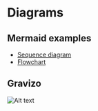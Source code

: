 # Diagrams

## Mermaid examples
- [Sequence diagram](https://benito-zaragozi.com/diaas/?mmd=sequenceDiagram;A-%3E%3E%20B:%20Query;B-%3E%3E%20C:%20Forward%20query;Note%20right%20of%20C:%20Thinking...;C-%3E%3E%20B:%20Response;B-%3E%3E%20A:%20Forward%20response;)
- [Flowchart](https://benito-zaragozi.com/diaas/?mmd=graph%20LR;A%20-->%20B;)

## Gravizo
![Alt text](https://g.gravizo.com/svg?digraph%20G%20{aize%20=%224,4%22;main%20[shape=box];main%20-%3E%20parse%20[weight=8];parse%20-%3E%20execute;main%20-%3E%20init%20[style=dotted];main%20-%3E%20cleanup;execute%20-%3E%20{%20make_string;%20printf}init%20-%3E%20make_string;edge%20[color=red];main%20-%3E%20printf%20[style=bold,label=%22100%20times%22];make_string%20[label=%22make%20a%20string%22];node%20[shape=box,style=filled,color=%22.7%20.3%201.0%22];execute%20-%3E%20compare;}
)
